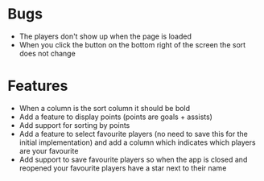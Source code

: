 # Bugs

* The players don't show up when the page is loaded
* When you click the button on the bottom right of the screen the sort does not change

# Features

* When a column is the sort column it should be bold
* Add a feature to display points (points are goals + assists)
* Add support for sorting by points
* Add a feature to select favourite players (no need to save this for the initial implementation) and add a column which indicates which players are your favourite
* Add support to save favourite players so when the app is closed and reopened your favourite players have a star next to their name
